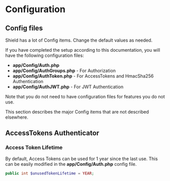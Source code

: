 # Configuration

## Config files

Shield has a lot of Config items. Change the default values as needed.

If you have completed the setup according to this documentation, you will have
the following configuration files:

- **app/Config/Auth.php**
- **app/Config/AuthGroups.php** - For Authorization
- **app/Config/AuthToken.php** - For AccessTokens and HmacSha256 Authentication
- **app/Config/AuthJWT.php** - For JWT Authentication

Note that you do not need to have configuration files for features you do not use.

This section describes the major Config items that are not described elsewhere.

## AccessTokens Authenticator

### Access Token Lifetime

By default, Access Tokens can be used for 1 year since the last use. This can be easily modified in the **app/Config/Auth.php** config file.

```php
public int $unusedTokenLifetime = YEAR;
```
